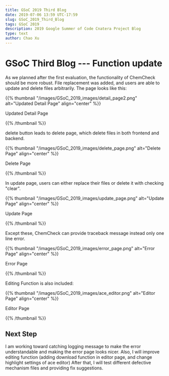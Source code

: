 ```yaml
---
title: GSoC 2019 Third Blog
date: 2019-07-06 13:59 UTC-17:59
slug: GSoC_2019_Third_Blog
tags: GSoC 2019
description: 2019 Google Summer of Code Cnatera Project Blog
type: text
author: Chao Xu
---
```


# GSoC Third Blog --- Function update

As we planned after the first evaluation, the functionality of ChemCheck should be more robust. File replacement was added, and users are able to
update and delete files arbitrarily. The page looks like this:

{{% thumbnail "/images/GSoC_2019_images/detail_page2.png" alt="Updated Detail Page" align="center" %}}

Updated Detail Page

{{% /thumbnail %}}

delete button leads to delete page, which delete files in both frontend and backend.

{{% thumbnail "/images/GSoC_2019_images/delete_page.png" alt="Delete Page" align="center" %}}

Delete Page

{{% /thumbnail %}}

In update page, users can either replace their files or delete it with checking "clear". 

{{% thumbnail "/images/GSoC_2019_images/update_page.png" alt="Update Page" align="center" %}}

Update Page

{{% /thumbnail %}}

Except these, ChemCheck can provide traceback message instead only one line error.

{{% thumbnail "/images/GSoC_2019_images/error_page.png" alt="Error Page" align="center" %}}

Error Page

{{% /thumbnail %}}

Editing Function is also included:

{{% thumbnail "/images/GSoC_2019_images/ace_editor.png" alt="Editor Page" align="center" %}}

Editor Page

{{% /thumbnail %}}

## Next Step

I am working toward catching logging message to make the error understandable and making the error page looks nicer. Also, I will improve editing function (adding download function in editor page, and change highlight settings of ace editor)  After that, I will test different
defective mechanism files and providing fix suggestions.
